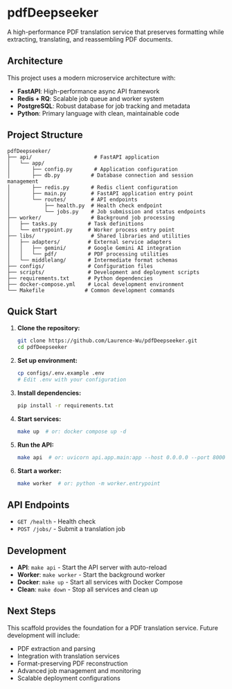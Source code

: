 # pdfDeepseeker

A high-performance PDF translation service that preserves formatting while extracting, translating, and reassembling PDF documents.

## Architecture

This project uses a modern microservice architecture with:

- **FastAPI**: High-performance async API framework
- **Redis + RQ**: Scalable job queue and worker system
- **PostgreSQL**: Robust database for job tracking and metadata
- **Python**: Primary language with clean, maintainable code

## Project Structure

```
pdfDeepseeker/
├── api/                    # FastAPI application
│   └── app/
│       ├── config.py       # Application configuration
│       ├── db.py          # Database connection and session management
│       ├── redis.py       # Redis client configuration
│       ├── main.py        # FastAPI application entry point
│       └── routes/        # API endpoints
│           ├── health.py  # Health check endpoint
│           └── jobs.py    # Job submission and status endpoints
├── worker/                # Background job processing
│   ├── tasks.py          # Task definitions
│   └── entrypoint.py     # Worker process entry point
├── libs/                  # Shared libraries and utilities
│   ├── adapters/         # External service adapters
│   │   ├── gemini/       # Google Gemini AI integration
│   │   └── pdf/          # PDF processing utilities
│   └── middlelang/       # Intermediate format schemas
├── configs/              # Configuration files
├── scripts/              # Development and deployment scripts
├── requirements.txt      # Python dependencies
├── docker-compose.yml    # Local development environment
└── Makefile             # Common development commands
```

## Quick Start

1. **Clone the repository:**
   ```bash
   git clone https://github.com/Laurence-Wu/pdfDeepseeker.git
   cd pdfDeepseeker
   ```

2. **Set up environment:**
   ```bash
   cp configs/.env.example .env
   # Edit .env with your configuration
   ```

3. **Install dependencies:**
   ```bash
   pip install -r requirements.txt
   ```

4. **Start services:**
   ```bash
   make up  # or: docker compose up -d
   ```

5. **Run the API:**
   ```bash
   make api  # or: uvicorn api.app.main:app --host 0.0.0.0 --port 8000 --reload
   ```

6. **Start a worker:**
   ```bash
   make worker  # or: python -m worker.entrypoint
   ```

## API Endpoints

- `GET /health` - Health check
- `POST /jobs/` - Submit a translation job

## Development

- **API**: `make api` - Start the API server with auto-reload
- **Worker**: `make worker` - Start the background worker
- **Docker**: `make up` - Start all services with Docker Compose
- **Clean**: `make down` - Stop all services and clean up

## Next Steps

This scaffold provides the foundation for a PDF translation service. Future development will include:

- PDF extraction and parsing
- Integration with translation services
- Format-preserving PDF reconstruction
- Advanced job management and monitoring
- Scalable deployment configurations
